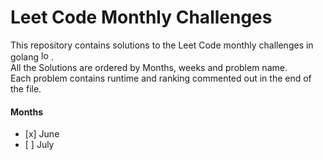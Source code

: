 # Leet Code Monthly Challenges

<p>
	This repository contains solutions to the Leet Code monthly challenges in golang <img src="https://golang.org/favicon.ico" alt="logo" width=16 height=16 />. <br />
	All the Solutions are ordered by Months, weeks and problem name. <br />
	Each problem contains runtime and ranking commented out in the end of the file. <br />
</p>

#### Months
<ul>
	<li>[x] June</li>
	<li>[ ] July</li>
</ul>
